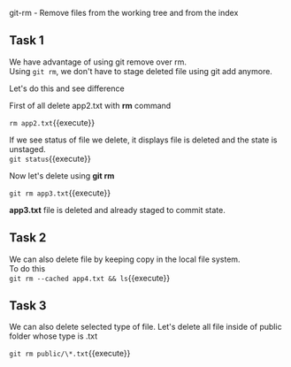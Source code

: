 git-rm - Remove files from the working tree and from the index

## Task 1

We have advantage of using git remove over rm.  
Using `git rm`, we don't have to stage deleted file using git add anymore.

Let's do this and see difference

First of all delete app2.txt with __rm__ command

`rm app2.txt`{{execute}}

If we see status of file we delete, it displays file is deleted and the state is unstaged.  
`git status`{{execute}}

Now let's delete using __git rm__

`git rm app3.txt`{{execute}}

__app3.txt__ file is deleted and already staged to commit state.

## Task 2

We can also delete file by keeping copy in the local file system.  
To do this  
`git rm --cached app4.txt && ls`{{execute}}

## Task 3

We can also delete selected type of file.
Let's delete all file inside of public folder whose type is .txt

`git rm public/\*.txt`{{execute}}